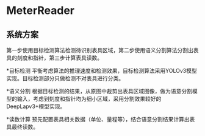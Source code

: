 # MeterReader

## 系统方案

第一步使用目标检测算法检测待识别表具区域，第二步使用语义分割算法分割出表具的刻度和指针，第三步计算表具读数。

*目标检测
 平衡考虑算法的推理速度和检测效果，目标检测算法采用YOLOv3模型实现。目标检测部分只做检测不对表具进行分类。 

*语义分割
 根据目标检测的结果，从原图中裁剪出表具区域图像，做为语意分割模型的输入，考虑到刻度和指针均为细小区域，采用分割效果较好的DeepLapv3+模型实现。 

*读数计算
 预先配置表具相关数据（单位、量程等），结合语意分割结果计算出表具最终读数。

